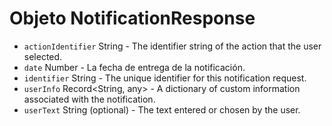 # Objeto NotificationResponse

* `actionIdentifier` String - The identifier string of the action that the user selected.
* `date` Number - La fecha de entrega de la notificación.
* `identifier` String - The unique identifier for this notification request.
* `userInfo` Record<String, any> - A dictionary of custom information associated with the notification.
* `userText` String (optional) - The text entered or chosen by the user.
